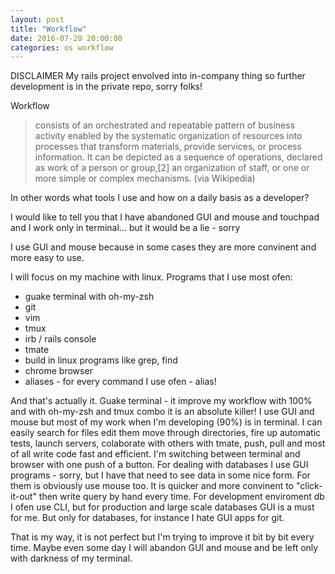 ```yaml
---
layout: post
title: "Workflow"
date: 2016-07-20 20:00:00
categories: os workflow
---
```


DISCLAIMER
My rails project envolved into in-company thing so further development is
in the private repo, sorry folks!

Workflow

> consists of an orchestrated and repeatable pattern of business activity
> enabled by the systematic organization of resources into processes that
> transform materials, provide services, or process information.
> It can be depicted as a sequence of operations, declared as work of a person
> or group,[2] an organization of staff, or one or more simple or
> complex mechanisms.
(via Wikipedia)

In other words what tools I use and how on a daily basis as a developer?

I would like to tell you that I have abandoned GUI and mouse and touchpad
and I work only in terminal... but it would be a lie - sorry

I use GUI and mouse because in some cases they are more convinent and more
easy to use.

I will focus on my machine with linux. Programs that I use most ofen:

- guake terminal with oh-my-zsh
- git
- vim
- tmux
- irb / rails console
- tmate
- build in linux programs like grep, find
- chrome browser
- aliases - for every command I use ofen - alias!

And that's actually it.
Guake terminal - it improve my workflow with 100% and with oh-my-zsh and tmux combo
it is an absolute killer!
I use GUI and mouse but most of my work when I'm developing (90%) is in terminal.
I can easily search for files edit them move through directories, fire up
automatic tests, launch servers, colaborate with others with tmate, push, pull
and most of all write code fast and efficient. I'm switching between terminal and
browser with one push of a button.
For dealing with databases I use GUI programs - sorry, but I have that need to
see data in some nice form. For them is obviously use mouse too. It is quicker
and more convinent to "click-it-out" then write query by hand every time.
For development enviroment db I ofen use CLI, but for production and large scale
databases GUI is a must for me.
But only for databases, for instance I hate GUI apps for git.

That is my way, it is not perfect but I'm trying to improve it bit by bit every time.
Maybe even some day I will abandon GUI and mouse and be left only with darkness of
my terminal.
